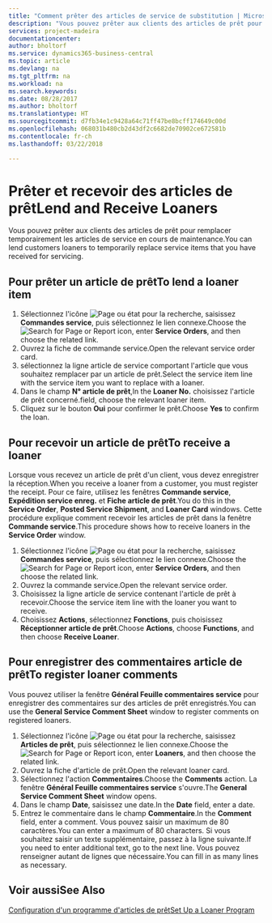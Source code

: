 ```yaml
---
title: "Comment prêter des articles de service de substitution | Microsoft Docs"
description: "Vous pouvez prêter aux clients des articles de prêt pour remplacer temporairement les articles de service en cours de maintenance."
services: project-madeira
documentationcenter: 
author: bholtorf
ms.service: dynamics365-business-central
ms.topic: article
ms.devlang: na
ms.tgt_pltfrm: na
ms.workload: na
ms.search.keywords: 
ms.date: 08/28/2017
ms.author: bholtorf
ms.translationtype: HT
ms.sourcegitcommit: d7fb34e1c9428a64c71ff47be8bcff174649c00d
ms.openlocfilehash: 068031b480cb2d43df2c6682de70902ce672581b
ms.contentlocale: fr-ch
ms.lasthandoff: 03/22/2018

---
```

# <a name="lend-and-receive-loaners"></a><span data-ttu-id="faf31-103">Prêter et recevoir des articles de prêt</span><span class="sxs-lookup"><span data-stu-id="faf31-103">Lend and Receive Loaners</span></span>
<span data-ttu-id="faf31-104">Vous pouvez prêter aux clients des articles de prêt pour remplacer temporairement les articles de service en cours de maintenance.</span><span class="sxs-lookup"><span data-stu-id="faf31-104">You can lend customers loaners to temporarily replace service items that you have received for servicing.</span></span>  
  
## <a name="to-lend-a-loaner-item"></a><span data-ttu-id="faf31-105">Pour prêter un article de prêt</span><span class="sxs-lookup"><span data-stu-id="faf31-105">To lend a loaner item</span></span>    
1. <span data-ttu-id="faf31-106">Sélectionnez l'icône ![Page ou état pour la recherche](media/ui-search/search_small.png "Page ou état pour la recherche"), saisissez **Commandes service**, puis sélectionnez le lien connexe.</span><span class="sxs-lookup"><span data-stu-id="faf31-106">Choose the ![Search for Page or Report](media/ui-search/search_small.png "Search for Page or Report icon") icon, enter **Service Orders**, and then choose the related link.</span></span>  
2. <span data-ttu-id="faf31-107">Ouvrez la fiche de commande service.</span><span class="sxs-lookup"><span data-stu-id="faf31-107">Open the relevant service order card.</span></span>  
3. <span data-ttu-id="faf31-108">sélectionnez la ligne article de service comportant l'article que vous souhaitez remplacer par un article de prêt.</span><span class="sxs-lookup"><span data-stu-id="faf31-108">Select the service item line with the service item you want to replace with a loaner.</span></span>  
4. <span data-ttu-id="faf31-109">Dans le champ **N° article de prêt**,</span><span class="sxs-lookup"><span data-stu-id="faf31-109">In the **Loaner No.**</span></span> <span data-ttu-id="faf31-110">choisissez l'article de prêt concerné.</span><span class="sxs-lookup"><span data-stu-id="faf31-110">field, choose the relevant loaner item.</span></span>  
5. <span data-ttu-id="faf31-111">Cliquez sur le bouton **Oui** pour confirmer le prêt.</span><span class="sxs-lookup"><span data-stu-id="faf31-111">Choose **Yes** to confirm the loan.</span></span>  

## <a name="to-receive-a-loaner"></a><span data-ttu-id="faf31-112">Pour recevoir un article de prêt</span><span class="sxs-lookup"><span data-stu-id="faf31-112">To receive a loaner</span></span>  
<span data-ttu-id="faf31-113">Lorsque vous recevez un article de prêt d'un client, vous devez enregistrer la réception.</span><span class="sxs-lookup"><span data-stu-id="faf31-113">When you receive a loaner from a customer, you must register the receipt.</span></span> <span data-ttu-id="faf31-114">Pour ce faire, utilisez les fenêtres **Commande service**, **Expédition service enreg.** et **Fiche article de prêt**.</span><span class="sxs-lookup"><span data-stu-id="faf31-114">You do this in the **Service Order**, **Posted Service Shipment**, and **Loaner Card** windows.</span></span> <span data-ttu-id="faf31-115">Cette procédure explique comment recevoir les articles de prêt dans la fenêtre **Commande service**.</span><span class="sxs-lookup"><span data-stu-id="faf31-115">This procedure shows how to receive loaners in the **Service Order** window.</span></span>  
  
1. <span data-ttu-id="faf31-116">Sélectionnez l'icône ![Page ou état pour la recherche](media/ui-search/search_small.png "Page ou état pour la recherche"), saisissez **Commandes service**, puis sélectionnez le lien connexe.</span><span class="sxs-lookup"><span data-stu-id="faf31-116">Choose the ![Search for Page or Report](media/ui-search/search_small.png "Search for Page or Report icon") icon, enter **Service Orders**, and then choose the related link.</span></span>  
2. <span data-ttu-id="faf31-117">Ouvrez la commande service.</span><span class="sxs-lookup"><span data-stu-id="faf31-117">Open the relevant service order.</span></span>  
3. <span data-ttu-id="faf31-118">Choisissez la ligne article de service contenant l'article de prêt à recevoir.</span><span class="sxs-lookup"><span data-stu-id="faf31-118">Choose the service item line with the loaner you want to receive.</span></span>  
4. <span data-ttu-id="faf31-119">Choisissez **Actions**, sélectionnez **Fonctions**, puis choisissez **Réceptionner article de prêt**.</span><span class="sxs-lookup"><span data-stu-id="faf31-119">Choose **Actions**, choose **Functions**, and then choose **Receive Loaner**.</span></span>  

## <a name="to-register-loaner-comments"></a><span data-ttu-id="faf31-120">Pour enregistrer des commentaires article de prêt</span><span class="sxs-lookup"><span data-stu-id="faf31-120">To register loaner comments</span></span>  
<span data-ttu-id="faf31-121">Vous pouvez utiliser la fenêtre **Général Feuille commentaires service** pour enregistrer des commentaires sur des articles de prêt enregistrés.</span><span class="sxs-lookup"><span data-stu-id="faf31-121">You can use the **General Service Comment Sheet** window to register comments on registered loaners.</span></span>  
  
1. <span data-ttu-id="faf31-122">Sélectionnez l'icône ![Page ou état pour la recherche](media/ui-search/search_small.png "Page ou état pour la recherche"), saisissez **Articles de prêt**, puis sélectionnez le lien connexe.</span><span class="sxs-lookup"><span data-stu-id="faf31-122">Choose the ![Search for Page or Report](media/ui-search/search_small.png "Search for Page or Report icon") icon, enter **Loaners**, and then choose the related link.</span></span>  
2. <span data-ttu-id="faf31-123">Ouvrez la fiche d'article de prêt.</span><span class="sxs-lookup"><span data-stu-id="faf31-123">Open the relevant loaner card.</span></span>  
3. <span data-ttu-id="faf31-124">Sélectionnez l'action **Commentaires**.</span><span class="sxs-lookup"><span data-stu-id="faf31-124">Choose the **Comments** action.</span></span> <span data-ttu-id="faf31-125">La fenêtre **Général Feuille commentaires service** s'ouvre.</span><span class="sxs-lookup"><span data-stu-id="faf31-125">The **General Service Comment Sheet** window opens.</span></span>  
4. <span data-ttu-id="faf31-126">Dans le champ **Date**, saisissez une date.</span><span class="sxs-lookup"><span data-stu-id="faf31-126">In the **Date** field, enter a date.</span></span>  
5. <span data-ttu-id="faf31-127">Entrez le commentaire dans le champ **Commentaire**.</span><span class="sxs-lookup"><span data-stu-id="faf31-127">In the **Comment** field, enter a comment.</span></span> <span data-ttu-id="faf31-128">Vous pouvez saisir un maximum de 80 caractères.</span><span class="sxs-lookup"><span data-stu-id="faf31-128">You can enter a maximum of 80 characters.</span></span> <span data-ttu-id="faf31-129">Si vous souhaitez saisir un texte supplémentaire, passez à la ligne suivante.</span><span class="sxs-lookup"><span data-stu-id="faf31-129">If you need to enter additional text, go to the next line.</span></span> <span data-ttu-id="faf31-130">Vous pouvez renseigner autant de lignes que nécessaire.</span><span class="sxs-lookup"><span data-stu-id="faf31-130">You can fill in as many lines as necessary.</span></span>  
  
## <a name="see-also"></a><span data-ttu-id="faf31-131">Voir aussi</span><span class="sxs-lookup"><span data-stu-id="faf31-131">See Also</span></span>  
[<span data-ttu-id="faf31-132">Configuration d'un programme d'articles de prêt</span><span class="sxs-lookup"><span data-stu-id="faf31-132">Set Up a Loaner Program</span></span>](service-how-setup-loaner-program.md)   


